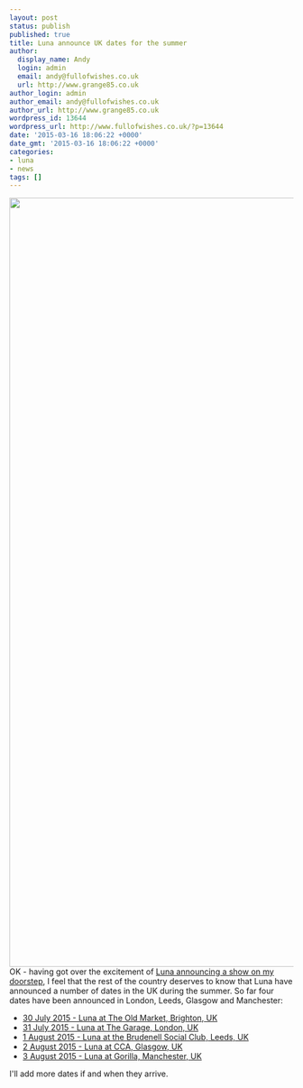 ```yaml
---
layout: post
status: publish
published: true
title: Luna announce UK dates for the summer
author:
  display_name: Andy
  login: admin
  email: andy@fullofwishes.co.uk
  url: http://www.grange85.co.uk
author_login: admin
author_email: andy@fullofwishes.co.uk
author_url: http://www.grange85.co.uk
wordpress_id: 13644
wordpress_url: http://www.fullofwishes.co.uk/?p=13644
date: '2015-03-16 18:06:22 +0000'
date_gmt: '2015-03-16 18:06:22 +0000'
categories:
- luna
- news
tags: []
---
```

<p><img src="http://media.fullofwishes.co.uk/02-luna/pictures/luna-promo-2015-a.jpg" width="2048" height="1364" class="aligncenter"><br />
OK - having got over the excitement of <a href="/2015/03/luna-announce-london-date-for-july/" title="Luna announce London date for July&nbsp;">Luna announcing a show on my doorstep</a>, I feel that the rest of the country deserves to know that Luna have announced a number of dates in the UK during the summer. So far four dates have been announced in London, Leeds, Glasgow and Manchester:</p>
<ul>
<li><a href="/database/show/2015-07-30-luna-the-old-market-brighton-uk/" title="2015-07-30: Luna – The Old Market, Brighton, UK">30 July 2015 - Luna at The Old Market, Brighton, UK</a></li>
<li><a href="/database/show/2015-07-31-luna-the-garage-london-uk/" title="2015-07-31: Luna – The Garage, London, UK">31 July 2015 - Luna at The Garage, London, UK</a></li>
<li><a href="/database/show/2015-08-01-luna-brudenell-social-club-leeds-uk/" title="2015-08-01: Luna – Brudenell Social Club, Leeds, UK">1 August 2015 - Luna at the Brudenell Social Club, Leeds, UK</a></li>
<li><a href="/database/show/2015-08-02-luna-cca-glasgow-uk/" title="2015-08-02: Luna – CCA, Glasgow, UK">2 August 2015 - Luna at CCA, Glasgow, UK</a></li>
<li><a href="/database/show/2015-08-03-luna-gorilla-manchester-uk/" title="2015-08-03: Luna – Gorilla, Manchester, UK">3 August 2015 - Luna at Gorilla, Manchester, UK</a></li>
</ul>
<p>I'll add more dates if and when they arrive.</p>
